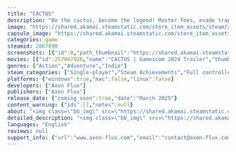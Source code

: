 ```yaml
---
title: "CACTUS"
description: "Be the cactus, become the legend! Master foes, evade traps, and uncover artifacts as a spiky hero in this unique indie FPS, blending classic elements with quirky new ideas."
image: "https://shared.akamai.steamstatic.com/store_item_assets/steam/apps/2067890/header.jpg?t=1725122304"
capsule_image: "https://shared.akamai.steamstatic.com/store_item_assets/steam/apps/2067890/6c6322d3bf28826c4d439c0a72d022eb95a98f2f/capsule_231x87.jpg?t=1725122304"
categories: game
steamid: 2067890
screenshots: [{"id":0,"path_thumbnail":"https://shared.akamai.steamstatic.com/store_item_assets/steam/apps/2067890/ss_511ccec31f1f3b6e44058950dbb816d0c38e7543.600x338.jpg?t=1725122304","path_full":"https://shared.akamai.steamstatic.com/store_item_assets/steam/apps/2067890/ss_511ccec31f1f3b6e44058950dbb816d0c38e7543.1920x1080.jpg?t=1725122304"},{"id":1,"path_thumbnail":"https://shared.akamai.steamstatic.com/store_item_assets/steam/apps/2067890/ss_bfea881d2b0f72e9758b7651a241a6c41abbbbe1.600x338.jpg?t=1725122304","path_full":"https://shared.akamai.steamstatic.com/store_item_assets/steam/apps/2067890/ss_bfea881d2b0f72e9758b7651a241a6c41abbbbe1.1920x1080.jpg?t=1725122304"},{"id":2,"path_thumbnail":"https://shared.akamai.steamstatic.com/store_item_assets/steam/apps/2067890/ss_d0ae3534409f8e13cfb895211f634fc1e75cf38a.600x338.jpg?t=1725122304","path_full":"https://shared.akamai.steamstatic.com/store_item_assets/steam/apps/2067890/ss_d0ae3534409f8e13cfb895211f634fc1e75cf38a.1920x1080.jpg?t=1725122304"},{"id":3,"path_thumbnail":"https://shared.akamai.steamstatic.com/store_item_assets/steam/apps/2067890/ss_fecc480b3237f46019af8f46a52f8c1ae37f8b96.600x338.jpg?t=1725122304","path_full":"https://shared.akamai.steamstatic.com/store_item_assets/steam/apps/2067890/ss_fecc480b3237f46019af8f46a52f8c1ae37f8b96.1920x1080.jpg?t=1725122304"},{"id":4,"path_thumbnail":"https://shared.akamai.steamstatic.com/store_item_assets/steam/apps/2067890/ss_742507703489d050ef64801184ad6243faa83301.600x338.jpg?t=1725122304","path_full":"https://shared.akamai.steamstatic.com/store_item_assets/steam/apps/2067890/ss_742507703489d050ef64801184ad6243faa83301.1920x1080.jpg?t=1725122304"},{"id":5,"path_thumbnail":"https://shared.akamai.steamstatic.com/store_item_assets/steam/apps/2067890/ss_7237e1e2266ee45c03f3eed6a5b2a73097057326.600x338.jpg?t=1725122304","path_full":"https://shared.akamai.steamstatic.com/store_item_assets/steam/apps/2067890/ss_7237e1e2266ee45c03f3eed6a5b2a73097057326.1920x1080.jpg?t=1725122304"},{"id":6,"path_thumbnail":"https://shared.akamai.steamstatic.com/store_item_assets/steam/apps/2067890/ss_94ab6f11baf30c59c2cff8ffcf8fe2a0a646a23d.600x338.jpg?t=1725122304","path_full":"https://shared.akamai.steamstatic.com/store_item_assets/steam/apps/2067890/ss_94ab6f11baf30c59c2cff8ffcf8fe2a0a646a23d.1920x1080.jpg?t=1725122304"},{"id":7,"path_thumbnail":"https://shared.akamai.steamstatic.com/store_item_assets/steam/apps/2067890/ss_5c07138ce7fa9a5e047a962eaab7c937df156d9c.600x338.jpg?t=1725122304","path_full":"https://shared.akamai.steamstatic.com/store_item_assets/steam/apps/2067890/ss_5c07138ce7fa9a5e047a962eaab7c937df156d9c.1920x1080.jpg?t=1725122304"}]
movies: [{"id":257047926,"name":"CACTUS | Gamescom 2024 Trailer","thumbnail":"https://shared.akamai.steamstatic.com/store_item_assets/steam/apps/257047926/movie.293x165.jpg?t=1724272853","webm":{"480":"http://video.akamai.steamstatic.com/store_trailers/257047926/movie480_vp9.webm?t=1724272853","max":"http://video.akamai.steamstatic.com/store_trailers/257047926/movie_max_vp9.webm?t=1724272853"},"mp4":{"480":"http://video.akamai.steamstatic.com/store_trailers/257047926/movie480.mp4?t=1724272853","max":"http://video.akamai.steamstatic.com/store_trailers/257047926/movie_max.mp4?t=1724272853"},"highlight":true}]
genres: ["Action","Adventure","Indie"]
steam_categories: ["Single-player","Steam Achievements","Full controller support","Steam Cloud"]
platforms: {"windows":true,"mac":false,"linux":false}
developers: ["Axon Flux"]
publishers: ["Axon Flux"]
release_date: {"coming_soon":true,"date":"March 2025"}
content_warning: {"ids":[],"notes":null}
about: "<img class=\"bb_img\" src=\"https://shared.akamai.steamstatic.com/store_item_assets/steam/apps/2067890/extras/AF02_SteamStore_SectionBanner_HeroRise_EN.gif?t=1725122304\" /><br><br><br><u><br><strong>Free demo now available!</strong></u><br><br>Your home planet is under threat. After being hit by an unknown object, the orbiting sun god has turned mad. Bringing destruction to every corner of the desert, the ravaging god turns creatures into minions and kills those daring to resist its reign. After losing all its loved ones, you, a surviving cactus embarks on a revenge tale to battle the sun and defeat its hordes.<br><br>Become the legendary hero in this fast-paced single player FPS. Shoot explosive needles from your spiky body to wipe entire groups using timed detonations. Grow strong by unlocking mighty skills, like the explosive pear launcher, wreaking havoc in dynamic levels filled with physics and chaos. You must prevail: travel the desert, find sun valley and stop the mad god!<br><br>CACTUS is a celebration of classic 3D shooter games like Serious Sam, Doom and Quake.<br>True to the roots, modernized for a new era.<br><br><img class=\"bb_img\" src=\"https://shared.akamai.steamstatic.com/store_item_assets/steam/apps/2067890/extras/AF02_SteamStore_SectionBanner_YouWeapon_EN.gif?t=1725122304\" /><br><br><strong>Forget Guns!</strong><br>(for once)<br><br>Fueled by anger, your plant body bubbles with hot water. Boil it up to shoot and tag enemies with explosive needles. Tap quickly during reload to blow up groups of tagged enemies and instantly regrow a full set of new needles in a snap. Keep firing!<br><br>Successfully nail the timing to earn action points, required to trigger devastating special skills. So be on the look for magic items as you venture through dusty tombs below the sand.<br><br><img class=\"bb_img\" src=\"https://shared.akamai.steamstatic.com/store_item_assets/steam/apps/2067890/extras/AF02_SteamStore_SectionBanner_SpikyBody_EN.gif?t=1725122304\" /><br><br>To succeed, you must find, unlock and master ferocious abilities to enhance your cactus powers. Emit a deadly heatwave using the blast shot, launch an explosive plant or go full-on frenzy, turning you into a plant-based gattling gun. Finding the right ability for the right situation is key.<br><br>You will even grow additional arms by discovering long-hidden artifacts, giving you even more firepower to counter the onslaught.<br><br><img class=\"bb_img\" src=\"https://shared.akamai.steamstatic.com/store_item_assets/steam/apps/2067890/extras/AF02_SteamStore_SectionBanner_SaveHome_EN.gif?t=1725122304\" /><br><br>As you travel a vast desert planet, you'll discover huge sandscapes, ancient temples, lots of treasure, traps, puzzles and, of course, collectible secrets. Immerse yourself in a new universe, rendered in stylized graphics and driven by an upbeat soundtrack that makes you want to keep firing non-stop.<br><br>Are you ready to become the hero your planet needs?"
detailed_description: "<img class=\"bb_img\" src=\"https://shared.akamai.steamstatic.com/store_item_assets/steam/apps/2067890/extras/AF02_SteamStore_SectionBanner_HeroRise_EN.gif?t=1725122304\" /><br><br><br><u><br><strong>Free demo now available!</strong></u><br><br>Your home planet is under threat. After being hit by an unknown object, the orbiting sun god has turned mad. Bringing destruction to every corner of the desert, the ravaging god turns creatures into minions and kills those daring to resist its reign. After losing all its loved ones, you, a surviving cactus embarks on a revenge tale to battle the sun and defeat its hordes.<br><br>Become the legendary hero in this fast-paced single player FPS. Shoot explosive needles from your spiky body to wipe entire groups using timed detonations. Grow strong by unlocking mighty skills, like the explosive pear launcher, wreaking havoc in dynamic levels filled with physics and chaos. You must prevail: travel the desert, find sun valley and stop the mad god!<br><br>CACTUS is a celebration of classic 3D shooter games like Serious Sam, Doom and Quake.<br>True to the roots, modernized for a new era.<br><br><img class=\"bb_img\" src=\"https://shared.akamai.steamstatic.com/store_item_assets/steam/apps/2067890/extras/AF02_SteamStore_SectionBanner_YouWeapon_EN.gif?t=1725122304\" /><br><br><strong>Forget Guns!</strong><br>(for once)<br><br>Fueled by anger, your plant body bubbles with hot water. Boil it up to shoot and tag enemies with explosive needles. Tap quickly during reload to blow up groups of tagged enemies and instantly regrow a full set of new needles in a snap. Keep firing!<br><br>Successfully nail the timing to earn action points, required to trigger devastating special skills. So be on the look for magic items as you venture through dusty tombs below the sand.<br><br><img class=\"bb_img\" src=\"https://shared.akamai.steamstatic.com/store_item_assets/steam/apps/2067890/extras/AF02_SteamStore_SectionBanner_SpikyBody_EN.gif?t=1725122304\" /><br><br>To succeed, you must find, unlock and master ferocious abilities to enhance your cactus powers. Emit a deadly heatwave using the blast shot, launch an explosive plant or go full-on frenzy, turning you into a plant-based gattling gun. Finding the right ability for the right situation is key.<br><br>You will even grow additional arms by discovering long-hidden artifacts, giving you even more firepower to counter the onslaught.<br><br><img class=\"bb_img\" src=\"https://shared.akamai.steamstatic.com/store_item_assets/steam/apps/2067890/extras/AF02_SteamStore_SectionBanner_SaveHome_EN.gif?t=1725122304\" /><br><br>As you travel a vast desert planet, you'll discover huge sandscapes, ancient temples, lots of treasure, traps, puzzles and, of course, collectible secrets. Immerse yourself in a new universe, rendered in stylized graphics and driven by an upbeat soundtrack that makes you want to keep firing non-stop.<br><br>Are you ready to become the hero your planet needs?"
languages: "English"
reviews: null
support_info: {"url":"www.axon-flux.com","email":"contact@axon-flux.com"}
---
```


